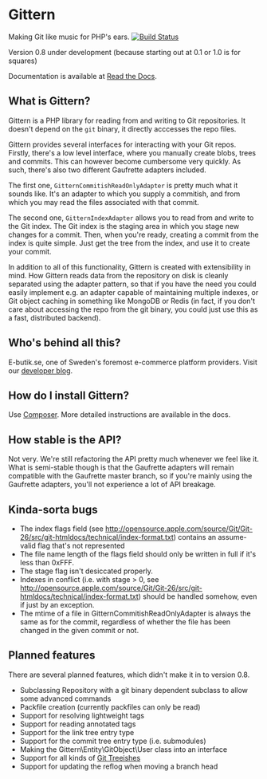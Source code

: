 # Gittern
Making Git like music for PHP's ears. [![Build Status](https://secure.travis-ci.org/e-butik/Gittern.png)](http://travis-ci.org/e-butik/Gittern)

Version 0.8 under development (because starting out at 0.1 or 1.0 is for squares)

Documentation is available at [Read the Docs](http://gittern.readthedocs.org/).

## What is Gittern?
Gittern is a PHP library for reading from and writing to Git repositories. It doesn't depend on the ```git``` binary, it directly acccesses the repo files.

Gittern provides several interfaces for interacting with your Git repos. Firstly, there's a low level interface, where you manually create blobs, trees and commits. This can however become cumbersome very quickly. As such, there's also two different Gaufrette adapters included.

The first one, ```GitternCommitishReadOnlyAdapter``` is pretty much what it sounds like. It's an adapter to which you supply a commitish, and from which you may read the files associated with that commit.

The second one, ```GitternIndexAdapter``` allows you to read from and write to the Git index. The Git index is the staging area in which you stage new changes for a commit. Then, when you're ready, creating a commit from the index is quite simple. Just get the tree from the index, and use it to create your commit.

In addition to all of this functionality, Gittern is created with extensibility in mind. How Gittern reads data from the repository on disk is cleanly separated using the adapter pattern, so that if you have the need you could easily implement e.g. an adapter capable of maintaining multiple indexes, or Git object caching in something like MongoDB or Redis (in fact, if you don't care about accessing the repo from the git binary, you could just use this as a fast, distributed backend).

## Who's behind all this?
E-butik.se, one of Sweden's foremost e-commerce platform providers. Visit our [developer blog](http://developer.e-butik.se).

## How do I install Gittern?
Use [Composer](http://getcomposer.org/). More detailed instructions are available in the docs.

## How stable is the API?
Not very. We're still refactoring the API pretty much whenever we feel like it. What is semi-stable though is that the Gaufrette adapters will remain compatible with the Gaufrette master branch, so if you're mainly using the Gaufrette adapters, you'll not experience a lot of API breakage.

## Kinda-sorta bugs
* The index flags field (see http://opensource.apple.com/source/Git/Git-26/src/git-htmldocs/technical/index-format.txt) contains an assume-valid flag that's not represented
* The file name length of the flags field should only be written in full if it's less than 0xFFF.
* The stage flag isn't desiccated properly.
* Indexes in conflict (i.e. with stage > 0, see http://opensource.apple.com/source/Git/Git-26/src/git-htmldocs/technical/index-format.txt) should be handled somehow, even if just by an exception.
* The mtime of a file in GitternCommitishReadOnlyAdapter is always the same as for the commit, regardless of whether the file has been changed in the given commit or not.

## Planned features
There are several planned features, which didn't make it in to version 0.8.

* Subclassing Repository with a git binary dependent subclass to allow some advanced commands
* Packfile creation (currently packfiles can only be read)
* Support for resolving lightweight tags
* Support for reading annotated tags
* Support for the link tree entry type
* Support for the commit tree entry type (i.e. submodules)
* Making the Gittern\Entity\GitObject\User class into an interface
* Support for all kinds of [Git Treeishes](http://book.git-scm.com/4_git_treeishes.html)
* Support for updating the reflog when moving a branch head